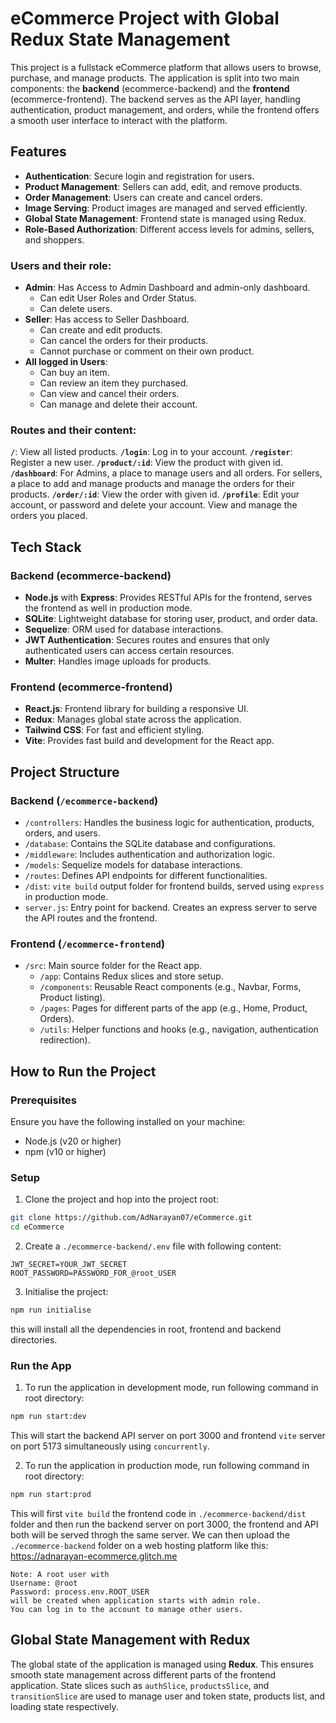 # eCommerce Project with Global Redux State Management

This project is a fullstack eCommerce platform that allows users to browse, purchase, and manage products. The application is split into two main components: the **backend** (ecommerce-backend) and the **frontend** (ecommerce-frontend). The backend serves as the API layer, handling authentication, product management, and orders, while the frontend offers a smooth user interface to interact with the platform.

## Features

- **Authentication**: Secure login and registration for users.
- **Product Management**: Sellers can add, edit, and remove products.
- **Order Management**: Users can create and cancel orders.
- **Image Serving**: Product images are managed and served efficiently.
- **Global State Management**: Frontend state is managed using Redux.
- **Role-Based Authorization**: Different access levels for admins, sellers, and shoppers.

### Users and their role:
- **Admin**: Has Access to Admin Dashboard and admin-only dashboard.
    - Can edit User Roles and Order Status.
    - Can delete users.
- **Seller**: Has access to Seller Dashboard.
    - Can create and edit products.
    - Can cancel the orders for their products.
    - Cannot purchase or comment on their own product.
- **All logged in Users**:
    - Can buy an item.
    - Can review an item they purchased.
    - Can view and cancel their orders.
    - Can manage and delete their account.

### Routes and their content:
**`/`**: View all listed products.
**`/login`**: Log in to your account.
**`/register`**: Register a new user.
**`/product/:id`**: View the product with given id.
**`/dashboard`**: For Admins, a place to manage users and all orders. For sellers, a place to add and manage products and manage the orders for their products.
**`/order/:id`**: View the order with given id.
**`/profile`**: Edit your account, or password and delete your account. View and manage the orders you placed.

## Tech Stack

### Backend (ecommerce-backend)
- **Node.js** with **Express**: Provides RESTful APIs for the frontend, serves the frontend as well in production mode.
- **SQLite**: Lightweight database for storing user, product, and order data.
- **Sequelize**: ORM used for database interactions.
- **JWT Authentication**: Secures routes and ensures that only authenticated users can access certain resources.
- **Multer**: Handles image uploads for products.

### Frontend (ecommerce-frontend)
- **React.js**: Frontend library for building a responsive UI.
- **Redux**: Manages global state across the application.
- **Tailwind CSS**: For fast and efficient styling.
- **Vite**: Provides fast build and development for the React app.

## Project Structure

### Backend (`/ecommerce-backend`)

- `/controllers`: Handles the business logic for authentication, products, orders, and users.
- `/database`: Contains the SQLite database and configurations.
- `/middleware`: Includes authentication and authorization logic.
- `/models`: Sequelize models for database interactions.
- `/routes`: Defines API endpoints for different functionalities.
- `/dist`: `vite build` output folder for frontend builds, served using `express` in production mode.
- `server.js`: Entry point for backend. Creates an express server to serve the API routes and the frontend.

### Frontend (`/ecommerce-frontend`)

- `/src`: Main source folder for the React app.
  - `/app`: Contains Redux slices and store setup.
  - `/components`: Reusable React components (e.g., Navbar, Forms, Product listing).
  - `/pages`: Pages for different parts of the app (e.g., Home, Product, Orders).
  - `/utils`: Helper functions and hooks (e.g., navigation, authentication redirection).

## How to Run the Project

### Prerequisites

Ensure you have the following installed on your machine:
- Node.js (v20 or higher)
- npm (v10 or higher)

### Setup

1. Clone the project and hop into the project root:
```bash
git clone https://github.com/AdNarayan07/eCommerce.git
cd eCommerce
```

2. Create a `./ecommerce-backend/.env` file with following content:
```env
JWT_SECRET=YOUR_JWT_SECRET
ROOT_PASSWORD=PASSWORD_FOR_@root_USER
```

3. Initialise the project:
```bash
npm run initialise
```
this will install all the dependencies in root, frontend and backend directories.

### Run the App

1. To run the application in development mode, run following command in root directory:
```bash
npm run start:dev
```

This will start the backend API server on port 3000 and frontend `vite` server on port 5173 simultaneously using `concurrently`.

    
2. To run the application in production mode, run following command in root directory:
```bash
npm run start:prod
```

This will first `vite build` the frontend code in `./ecommerce-backend/dist` folder and then run the backend server on port 3000, the frontend and API both will be served throgh the same server. We can then upload the `./ecommerce-backend` folder on a web hosting platform like this: https://adnarayan-ecommerce.glitch.me

```
Note: A root user with
Username: @root
Password: process.env.ROOT_USER
will be created when application starts with admin role.
You can log in to the account to manage other users.
```

## Global State Management with Redux
The global state of the application is managed using **Redux**. This ensures smooth state management across different parts of the frontend application. State slices such as `authSlice`, `productsSlice`, and `transitionSlice` are used to manage user and token state, products list, and loading state respectively.

